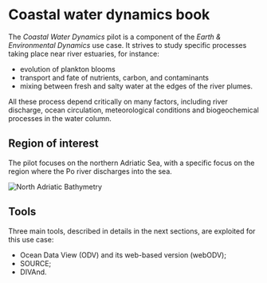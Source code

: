 # Coastal water dynamics book

The _Coastal Water Dynamics_ pilot is a component of the _Earth & Environmental Dynamics_ use case.
It strives to study specific processes taking place near river estuaries, for instance:
- evolution of plankton blooms 
- transport and fate of nutrients, carbon, and contaminants 
- mixing between fresh and salty water at the edges of the river plumes.

All these process depend critically on many factors, including river discharge, ocean circulation, meteorological conditions and biogeochemical processes in the water column. 

## Region of interest

The pilot focuses on the northern Adriatic Sea, with a specific focus on the region where the Po river discharges into the sea.

![North Adriatic Bathymetry](../assets/figs/bathymetry.png)

## Tools

Three main tools, described in details in the next sections, are exploited for this use case:
- Ocean Data View (ODV) and its web-based version (webODV);
- SOURCE;
- DIVAnd.
